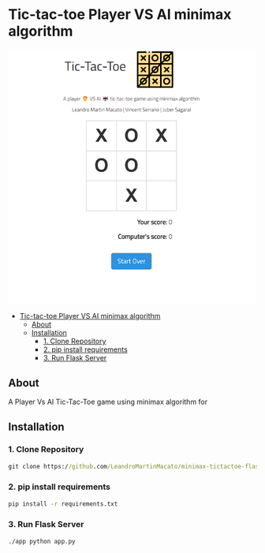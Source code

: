 # Tic-tac-toe Player VS AI minimax algorithm

![logo](./docs/imgs/screenshot.png)

- [Tic-tac-toe Player VS AI minimax algorithm](#tic-tac-toe-player-vs-ai-minimax-algorithm)
  - [About](#about)
  - [Installation](#installation)
    - [1. Clone Repository](#1-clone-repository)
    - [2. pip install requirements](#2-pip-install-requirements)
    - [3. Run Flask Server](#3-run-flask-server)
## About

A Player Vs AI Tic-Tac-Toe game using minimax algorithm for

## Installation

### 1. Clone Repository

```cmd
git clone https://github.com/LeandroMartinMacato/minimax-tictactoe-flask
```

### 2. pip install requirements

```cmd
pip install -r requirements.txt
```

### 3. Run Flask Server

```
./app python app.py
```
